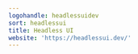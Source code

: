 ```yaml
---
logohandle: headlessuidev
sort: headlessui
title: Headless UI
website: 'https://headlessui.dev/'
---
```

